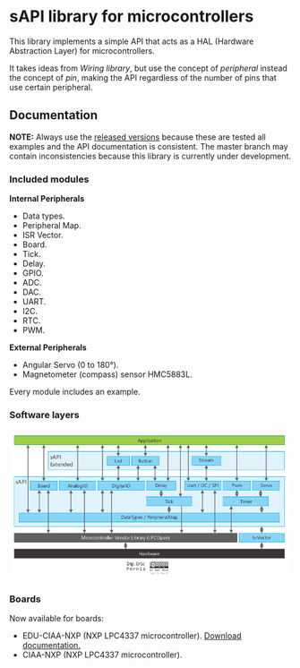 # sAPI library for microcontrollers

This library implements a simple API that acts as a HAL (Hardware Abstraction
Layer) for microcontrollers.

It takes ideas from *Wiring library*, but use the concept of *peripheral* instead
the concept of *pin*, making the API regardless of the number of pins that use
certain peripheral.

## Documentation

**NOTE:** Always use the [released versions](../../releases) because these are tested all examples and the API documentation is consistent. The master branch may contain inconsistencies because this library is currently under development.

### Included modules

**Internal Peripherals**

- Data types.
- Peripheral Map.
- ISR Vector.
- Board.
- Tick.
- Delay.
- GPIO.
- ADC.
- DAC.
- UART.
- I2C.
- RTC.
- PWM.

**External Peripherals**

- Angular Servo (0 to 180°).
- Magnetometer (compass) sensor HMC5883L.

Every module includes an example.

### Software layers

![ "sapi-modulos-capas.png" image not found](docs/assets/img/sapi-modulos-capas.png "Modules an layers of sAPI library")

### Boards

Now available for boards:

- EDU-CIAA-NXP (NXP LPC4337 microcontroller). [Download documentation.](docs/assets/pdf/EDU-CIAA-NXP_sAPI_bm_A4_v1r0_ES.pdf)
- CIAA-NXP (NXP LPC4337 microcontroller).
